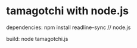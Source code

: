 # tamagotchi with node.js
dependencies: 
npm install readline-sync // 
node.js

build:
node tamagotchi.js
